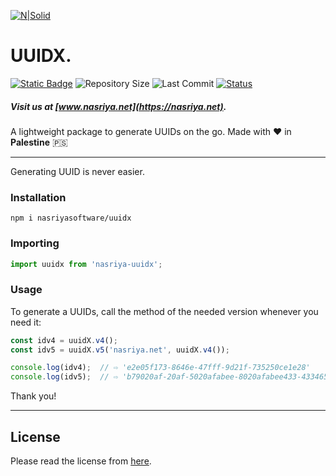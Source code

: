 [![N|Solid](https://static.wixstatic.com/media/72ffe6_da8d2142d49c42b29c96ba80c8a91a6c~mv2.png)](https://nasriya.net)
# UUIDX.
[![Static Badge](https://img.shields.io/badge/license-Free_(Restricted)-blue)](https://github.com/nasriyasoftware/UUIDX?tab=License-1-ov-file) ![Repository Size](https://img.shields.io/github/repo-size/nasriyasoftware/UUIDX.svg) ![Last Commit](https://img.shields.io/github/last-commit/nasriyasoftware/UUIDX.svg) [![Status](https://img.shields.io/badge/Status-Stable-green.svg)](link-to-your-status-page)
##### Visit us at [www.nasriya.net](https://nasriya.net).

A lightweight package to generate UUIDs on the go.
Made with ❤️ in **Palestine** 🇵🇸
___

Generating UUID is never easier.

### Installation
```shell
npm i nasriyasoftware/uuidx
```

### Importing
```ts
import uuidx from 'nasriya-uuidx';
```

### Usage

To generate a UUIDs, call the method of the needed version whenever you need it:

```ts
const idv4 = uuidX.v4();
const idv5 = uuidX.v5('nasriya.net', uuidX.v4());

console.log(idv4);  // ⇨ 'e2e05f173-8646e-47fff-9d21f-735250ce1e28'
console.log(idv5);  // ⇨ 'b79020af-20af-5020afabee-8020afabee433-433465' 
```
Thank you!
___
## License
Please read the license from [here](https://github.com/nasriyasoftware/UUIDX?tab=License-1-ov-file).